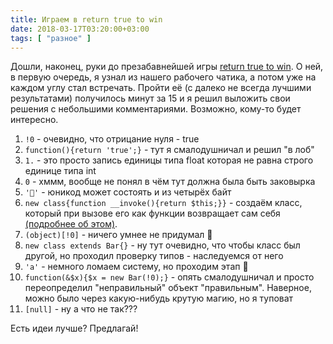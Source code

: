 ```yaml
---
title: Играем в return true to win
date: 2018-03-17T03:20:00+03:00
tags: [ "разное" ]
---
```


Дошли, наконец, руки до презабавнейшей игры [return true to win](https://returntrue.win/).
О ней, в первую очередь, я узнал из нашего рабочего чатика, а потом уже на каждом углу стал встречать.
Пройти её (с далеко не всегда лучшими результатами) получилось минут за 15 и я
решил выложить свои решения с небольшими комментариями. Возможно, кому-то будет интересно.

1. `!0` - очевидно, что отрицание нуля - true
2. `function(){return 'true';}` - тут я смалодушничал и решил "в лоб"
3. `1.` - это просто запись единицы типа float которая не равна строго единице типа int
4. `0` - хммм, вообще не понял в чём тут должна была быть заковырка
5. `'💩'` - юникод может состоять и из четырёх байт
6. `new class{function __invoke(){return $this;}}` - создаём класс, который при вызове его как функции возвращает сам себя [(подробнее об этом)](http://php.net/manual/ru/language.oop5.magic.php#object.invoke).
7. `(object)[!0]` - ничего умнее не придумал 🤔
8. `new class extends Bar{}` - ну тут очевидно, что чтобы класс был другой, но проходил проверку типов - наследуемся от него
9. `'a'` - немного ломаем систему, но проходим этап 🙈
10. `function(&$x){$x = new Bar(!0);}` - опять смалодушничал и просто переопределил "неправильный" объект "правильным". Наверное, можно было через какую-нибудь крутую магию, но я туповат
11. `[null]` - ну а что не так???

Есть идеи лучше? Предлагай!
